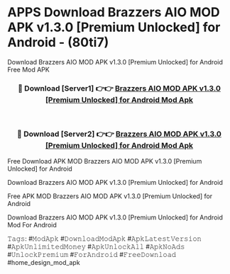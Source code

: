 # APPS Download Brazzers AIO MOD APK v1.3.0 [Premium Unlocked] for Android - (80ti7)
Download Brazzers AIO MOD APK v1.3.0 [Premium Unlocked] for Android Free Mod APK

<div align="center">
<h3>🔴 Download [Server1] 👉👉 <a href="https://apk-comot.site?title=Brazzers_AIO_MOD_APK_v1.3.0_[Premium_Unlocked]_for_Android">Brazzers AIO MOD APK v1.3.0 [Premium Unlocked] for Android Mod Apk</a></h3><br>

<h3>🔴 Download [Server2] 👉👉 <a href="https://apk-comot.site?title=Brazzers_AIO_MOD_APK_v1.3.0_[Premium_Unlocked]_for_Android">Brazzers AIO MOD APK v1.3.0 [Premium Unlocked] for Android Mod Apk</a></h3>
</div>


Free Download APK MOD Brazzers AIO MOD APK v1.3.0 [Premium Unlocked] for Android

Download Brazzers AIO MOD APK v1.3.0 [Premium Unlocked] for Android 

Free APK MOD Brazzers AIO MOD APK v1.3.0 [Premium Unlocked] for Android 

Download Brazzers AIO MOD APK v1.3.0 [Premium Unlocked] for Android Mod For Android

𝚃𝚊𝚐𝚜: #𝙼𝚘𝚍𝙰𝚙𝚔 #𝙳𝚘𝚠𝚗𝚕𝚘𝚊𝚍𝙼𝚘𝚍𝙰𝚙𝚔 #𝙰𝚙𝚔𝙻𝚊𝚝𝚎𝚜𝚝𝚅𝚎𝚛𝚜𝚒𝚘𝚗 #𝙰𝚙𝚔𝚄𝚗𝚕𝚒𝚖𝚒𝚝𝚎𝚍𝙼𝚘𝚗𝚎𝚢 #𝙰𝚙𝚔𝚄𝚗𝚕𝚘𝚌𝚔𝙰𝚕𝚕 #𝙰𝚙𝚔𝙽𝚘𝙰𝚍𝚜 #𝚄𝚗𝚕𝚘𝚌𝚔𝙿𝚛𝚎𝚖𝚒𝚞𝚖 #𝙵𝚘𝚛𝙰𝚗𝚍𝚛𝚘𝚒𝚍 #𝙵𝚛𝚎𝚎𝙳𝚘𝚠𝚗𝚕𝚘𝚊𝚍 #home_design_mod_apk